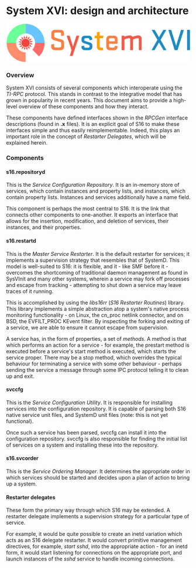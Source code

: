 # System XVI: design and architecture

![System XVI Logo](logotype.png)

### Overview
System XVI consists of several components which interoperate using the *TI-RPC*
protocol. This stands in contrast to the integrative model that has grown in
popularity in recent years. This document aims to provide a high-level overview
of these components and how they interact.

These components have defined interfaces shown in the *RPCGen* interface 
descriptions (found in **.x** files). It is an explicit goal of S16 to make
these interfaces simple and thus easily reimplementable. Indeed, this plays an
important role in the concept of *Restarter Delegates*, which will be explained
herein.

### Components

#### s16.repositoryd
This is the *Service Configuration Repository*. It is an in-memory store of
services, which contain instances and property lists, and instances, which
contain property lists. Instances and services additionally have a name field.

This component is perhaps the most central to S16. It is the link that connects
other components to one-another. It exports an interface that allows for the
insertion, modification, and deletion of services, their instances, and their
properties. 
 
#### s16.restartd
This is the *Master Service Restarter*. It is the default restarter for 
services; it implements a supervision strategy that resembles that of SystemD.
This model is well-suited to S16: it is flexible, and it - like SMF before it -
overcomes the shortcoming of traditional daemon management as found in SysVInit
and many other systems, wherein a service may fork off processes and escape
from tracking - attempting to shut down a service may leave traces of it
running.

This is accomplished by using the *libs16rr* (*S16 Restarter Routines*) library.
This library implements a simple abstraction atop a system's native process
monitoring functionality - on Linux, the cn_proc netlink connector, and on BSD,
the EVFILT_PROC KEvent filter. By inspecting the forking and exiting of a
service, we are able to ensure it cannot escape from supervision.

A service has, in the form of properties, a set of *methods*. A method is that
which performs an action for a service - for example, the prestart method is
executed before a service's start method is executed, which starts the service
proper. There may be a stop method, which overrides the typical behaviour for
terminating a service with some other behaviour - perhaps sending the service
a message through some IPC protocol telling it to clean up and exit.

#### svccfg
This is the *Service Configuration Utility*. It is responsible for installing
services into the configuration repository. It is capable of parsing both S16
native service unit files, and SystemD unit files (note: this is not yet
functional).

Once such a service has been parsed, svccfg can install it into the
configuration repository. svccfg is also responsible for finding the initial
list of services on a system and installing these into the repository.

#### s16.svcorder
This is the *Service Ordering Manager*. It determines the appropriate order
in which services should be started and decides upon a plan of action to bring
up a system.

#### Restarter delegates
These form the primary way through which S16 may be extended. A restarter
delegate implements a supervision strategy for a particular type of service.

For example, it would be quite possible to create an inetd variation which
acts as an S16 delegate restarter. It would convert primitive management
directives, for example, _start sshd_, into the appropriate action - for an
inetd form, it would start listening for connections on the appropriate port,
and launch instances of the _sshd_ service to handle incoming connections.